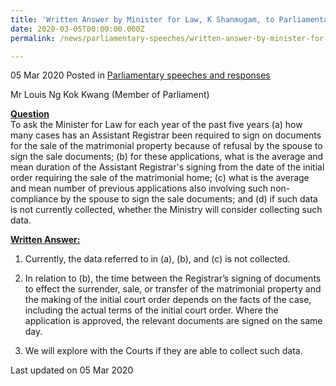 ```yaml
---
title: 'Written Answer by Minister for Law, K Shanmugam, to Parliamentary Question on Cases Relating to Sale of Matrimonial Property'
date: 2020-03-05T00:00:00.000Z
permalink: /news/parliamentary-speeches/written-answer-by-minister-for-law-k-shanmugam-to-pq-on-cases-relating-to-sale-of-matrimonial-property/

---
```



05 Mar 2020 Posted in [Parliamentary speeches and responses](/news/parliamentary-speeches)

Mr Louis Ng Kok Kwang (Member of Parliament) 

**<b><u>Question</u></b>**  
To ask the Minister for Law for each year of the past five years (a) how many cases has an Assistant Registrar been required to sign on documents for the sale of the matrimonial property because of refusal by the spouse to sign the sale documents; (b) for these applications, what is the average and mean duration of the Assistant Registrar's signing from the date of the initial order requiring the sale of the matrimonial home; (c) what is the average and mean number of previous applications also involving such non-compliance by the spouse to sign the sale documents; and (d) if such data is not currently collected, whether the Ministry will consider collecting such data.

**<b><u>Written Answer:</u></b>**  

1. Currently, the data referred to in (a), (b), and (c) is not collected. 

2. In relation to (b), the time between the Registrar’s signing of documents to effect the surrender, sale, or transfer of the matrimonial property and the making of the initial court order depends on the facts of the case, including the actual terms of the initial court order. Where the application is approved, the relevant documents are signed on the same day. 

3. We will explore with the Courts if they are able to collect such data.  


<p class="right-side-updated">Last updated on 05 Mar 2020</p>
